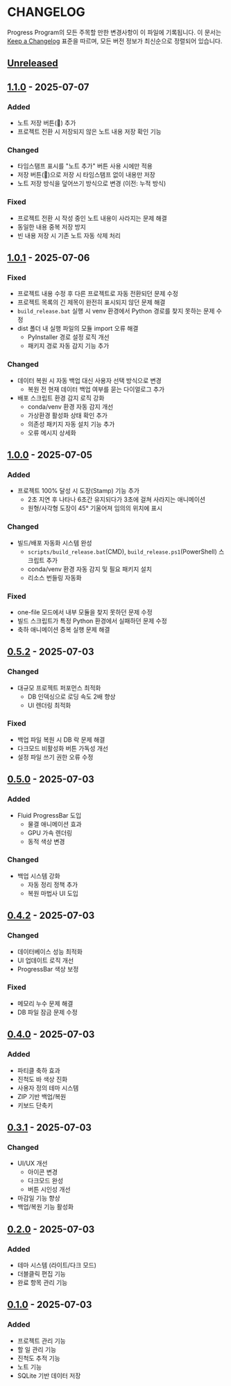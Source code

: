 # CHANGELOG

Progress Program의 모든 주목할 만한 변경사항이 이 파일에 기록됩니다.
이 문서는 [Keep a Changelog](https://keepachangelog.com/) 표준을 따르며, 모든 버전 정보가 최신순으로 정렬되어 있습니다.

## [Unreleased]

## [1.1.0] - 2025-07-07
### Added
- 노트 저장 버튼(💾) 추가
- 프로젝트 전환 시 저장되지 않은 노트 내용 저장 확인 기능

### Changed
- 타임스탬프 표시를 "노트 추가" 버튼 사용 시에만 적용
- 저장 버튼(💾)으로 저장 시 타임스탬프 없이 내용만 저장
- 노트 저장 방식을 덮어쓰기 방식으로 변경 (이전: 누적 방식)

### Fixed
- 프로젝트 전환 시 작성 중인 노트 내용이 사라지는 문제 해결
- 동일한 내용 중복 저장 방지
- 빈 내용 저장 시 기존 노트 자동 삭제 처리

## [1.0.1] - 2025-07-06
### Fixed
- 프로젝트 내용 수정 후 다른 프로젝트로 자동 전환되던 문제 수정
- 프로젝트 목록의 긴 제목이 완전히 표시되지 않던 문제 해결
- `build_release.bat` 실행 시 venv 환경에서 Python 경로를 찾지 못하는 문제 수정
- dist 폴더 내 실행 파일의 모듈 import 오류 해결
  - PyInstaller 경로 설정 로직 개선
  - 패키지 경로 자동 감지 기능 추가

### Changed
- 데이터 복원 시 자동 백업 대신 사용자 선택 방식으로 변경
  - 복원 전 현재 데이터 백업 여부를 묻는 다이얼로그 추가
- 배포 스크립트 환경 감지 로직 강화
  - conda/venv 환경 자동 감지 개선
  - 가상환경 활성화 상태 확인 추가
  - 의존성 패키지 자동 설치 기능 추가
  - 오류 메시지 상세화

## [1.0.0] - 2025-07-05
### Added
- 프로젝트 100% 달성 시 도장(Stamp) 기능 추가
  - 2초 지연 후 나타나 6초간 유지되다가 3초에 걸쳐 사라지는 애니메이션
  - 원형/사각형 도장이 45° 기울어져 임의의 위치에 표시

### Changed
- 빌드/배포 자동화 시스템 완성
  - `scripts/build_release.bat`(CMD), `build_release.ps1`(PowerShell) 스크립트 추가
  - conda/venv 환경 자동 감지 및 필요 패키지 설치
  - 리소스 번들링 자동화

### Fixed
- one-file 모드에서 내부 모듈을 찾지 못하던 문제 수정
- 빌드 스크립트가 특정 Python 환경에서 실패하던 문제 수정
- 축하 애니메이션 중복 실행 문제 해결

## [0.5.2] - 2025-07-03
### Changed
- 대규모 프로젝트 퍼포먼스 최적화
  - DB 인덱싱으로 로딩 속도 2배 향상
  - UI 렌더링 최적화

### Fixed
- 백업 파일 복원 시 DB 락 문제 해결
- 다크모드 비활성화 버튼 가독성 개선
- 설정 파일 쓰기 권한 오류 수정

## [0.5.0] - 2025-07-03
### Added
- Fluid ProgressBar 도입
  - 물결 애니메이션 효과
  - GPU 가속 렌더링
  - 동적 색상 변경

### Changed
- 백업 시스템 강화
  - 자동 정리 정책 추가
  - 복원 마법사 UI 도입

## [0.4.2] - 2025-07-03
### Changed
- 데이터베이스 성능 최적화
- UI 업데이트 로직 개선
- ProgressBar 색상 보정

### Fixed
- 메모리 누수 문제 해결
- DB 파일 잠금 문제 수정

## [0.4.0] - 2025-07-03
### Added
- 파티클 축하 효과
- 진척도 바 색상 진화
- 사용자 정의 테마 시스템
- ZIP 기반 백업/복원
- 키보드 단축키

## [0.3.1] - 2025-07-03
### Changed
- UI/UX 개선
  - 아이콘 변경
  - 다크모드 완성
  - 버튼 시인성 개선
- 마감일 기능 향상
- 백업/복원 기능 활성화

## [0.2.0] - 2025-07-03
### Added
- 테마 시스템 (라이트/다크 모드)
- 더블클릭 편집 기능
- 완료 항목 관리 기능

## [0.1.0] - 2025-07-03
### Added
- 프로젝트 관리 기능
- 할 일 관리 기능
- 진척도 추적 기능
- 노트 기능
- SQLite 기반 데이터 저장

[Unreleased]: https://github.com/GoraniDesu/progress_program/compare/v1.1.0...HEAD
[1.1.0]: https://github.com/GoraniDesu/progress_program/compare/v1.0.1...v1.1.0
[1.0.1]: https://github.com/GoraniDesu/progress_program/compare/v1.0.0...v1.0.1
[1.0.0]: https://github.com/GoraniDesu/progress_program/compare/v0.5.2...v1.0.0
[0.5.2]: https://github.com/GoraniDesu/progress_program/compare/v0.5.0...v0.5.2
[0.5.0]: https://github.com/GoraniDesu/progress_program/compare/v0.4.2...v0.5.0
[0.4.2]: https://github.com/GoraniDesu/progress_program/compare/v0.4.0...v0.4.2
[0.4.0]: https://github.com/GoraniDesu/progress_program/compare/v0.3.1...v0.4.0
[0.3.1]: https://github.com/GoraniDesu/progress_program/compare/v0.2.0...v0.3.1
[0.2.0]: https://github.com/GoraniDesu/progress_program/compare/v0.1.0...v0.2.0
[0.1.0]: https://github.com/GoraniDesu/progress_program/releases/tag/v0.1.0 